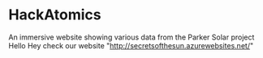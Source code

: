 # HackAtomics
An immersive website showing various data from the Parker Solar project
Hello Hey check our website "http://secretsofthesun.azurewebsites.net/"
